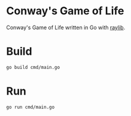 # Conway's Game of Life

Conway's Game of Life written in Go with [raylib](https://github.com/raysan5/raylib).

# Build

```bash
go build cmd/main.go
```

# Run

```bash
go run cmd/main.go
```
